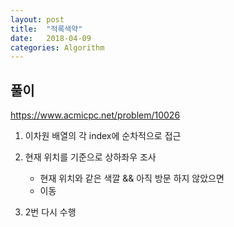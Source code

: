 ```yaml
---
layout: post
title:  "적록색약"
date:   2018-04-09
categories: Algorithm
---
```


## 풀이

<https://www.acmicpc.net/problem/10026>

1. 이차원 배열의 각 index에 순차적으로 접근

2. 현재 위치를 기준으로 상하좌우 조사

   - 현재 위치와 같은 색깔 && 아직 방문 하지 않았으면
   - 이동

3. 2번 다시 수행



